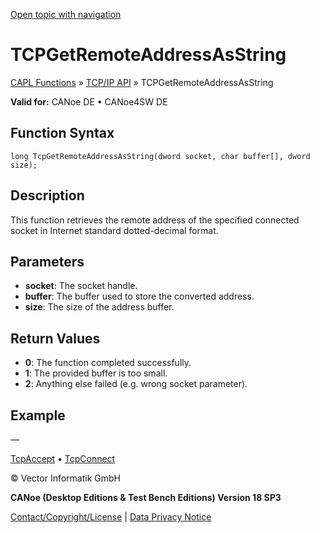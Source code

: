 [Open topic with navigation](../../../../../CANoeDEFamily.htm#Topics/CAPLFunctions/TCPIPAPI/Functions/CAPLfunctionTCPGetRemoteAddressAsString.md)

# TCPGetRemoteAddressAsString

[CAPL Functions](../../CAPLfunctions.md) » [TCP/IP API](../CAPLfunctionsTCPIPOverview.md) » TCPGetRemoteAddressAsString

**Valid for:** CANoe DE • CANoe4SW DE

## Function Syntax

```plaintext
long TcpGetRemoteAddressAsString(dword socket, char buffer[], dword size);
```

## Description

This function retrieves the remote address of the specified connected socket in Internet standard dotted-decimal format.

## Parameters

- **socket**: The socket handle.
- **buffer**: The buffer used to store the converted address.
- **size**: The size of the address buffer.

## Return Values

- **0**: The function completed successfully.
- **1**: The provided buffer is too small.
- **2**: Anything else failed (e.g. wrong socket parameter).

## Example

—

[TcpAccept](CAPLfunctionTCPAccept.md) • [TcpConnect](CAPLfunctionTCPConnect.md)

© Vector Informatik GmbH

**CANoe (Desktop Editions & Test Bench Editions) Version 18 SP3**

[Contact/Copyright/License](../../../Shared/ContactCopyrightLicense.md) | [Data Privacy Notice](https://www.vector.com/int/en/company/get-info/privacy-policy/)

